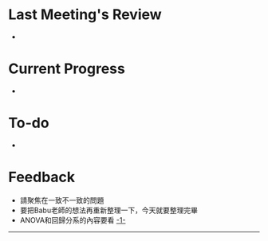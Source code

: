 # Last Meeting's Review
- 
# Current Progress
- 
# To-do
- 
# Feedback
- 請聚焦在一致不一致的問題
- 要把Babu老師的想法再重新整理一下，今天就要整理完畢
- ANOVA和回歸分系的內容要看 [-1-](https://medium.com/qiubingcheng/%E5%9B%9E%E6%AD%B8%E5%88%86%E6%9E%90-regression-analysis-%E7%9A%84r%E5%B9%B3%E6%96%B9-r-squared-%E8%88%87%E8%AA%BF%E6%95%B4%E5%BE%8Cr%E5%B9%B3%E6%96%B9-adjusted-r-squared-f38ad733bc4e)
---
